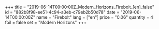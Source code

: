 +++
title = "2019-06-14T00:00:00Z_Modern_Horizons_Firebolt_[en]_false"
id = "882b8f98-ee51-4c94-a3eb-c79eb2b50d78"
date = "2019-06-14T00:00:00Z"
name = "Firebolt"
lang = ["en"]
price = "0.06"
quantity = 4
foil = false
set = "Modern Horizons"
+++
